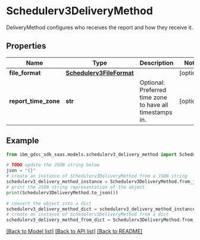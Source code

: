 # Schedulerv3DeliveryMethod

DeliveryMethod configures who receives the report and how they receive it.

## Properties

Name | Type | Description | Notes
------------ | ------------- | ------------- | -------------
**file_format** | [**Schedulerv3FileFormat**](Schedulerv3FileFormat.md) |  | [optional] 
**report_time_zone** | **str** | Optional: Preferred time zone to have all timestamps in. | [optional] 

## Example

```python
from ibm_gdsc_sdk_saas.models.schedulerv3_delivery_method import Schedulerv3DeliveryMethod

# TODO update the JSON string below
json = "{}"
# create an instance of Schedulerv3DeliveryMethod from a JSON string
schedulerv3_delivery_method_instance = Schedulerv3DeliveryMethod.from_json(json)
# print the JSON string representation of the object
print(Schedulerv3DeliveryMethod.to_json())

# convert the object into a dict
schedulerv3_delivery_method_dict = schedulerv3_delivery_method_instance.to_dict()
# create an instance of Schedulerv3DeliveryMethod from a dict
schedulerv3_delivery_method_from_dict = Schedulerv3DeliveryMethod.from_dict(schedulerv3_delivery_method_dict)
```
[[Back to Model list]](../README.md#documentation-for-models) [[Back to API list]](../README.md#documentation-for-api-endpoints) [[Back to README]](../README.md)


